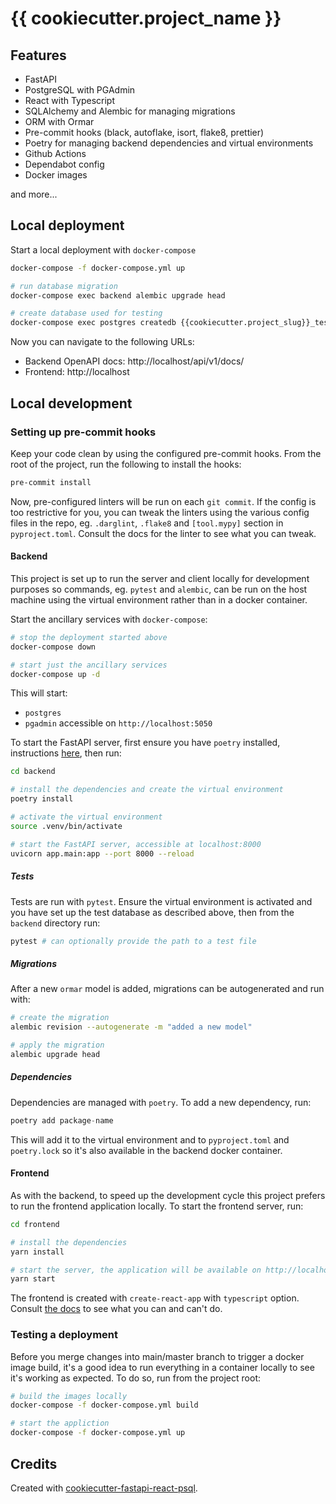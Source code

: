 # {{ cookiecutter.project_name }}

## Features

- FastAPI
- PostgreSQL with PGAdmin
- React with Typescript
- SQLAlchemy and Alembic for managing migrations
- ORM with Ormar
- Pre-commit hooks (black, autoflake, isort, flake8, prettier)
- Poetry for managing backend dependencies and virtual environments
- Github Actions
- Dependabot config
- Docker images

and more...

## Local deployment

Start a local deployment with `docker-compose`

```bash
docker-compose -f docker-compose.yml up

# run database migration
docker-compose exec backend alembic upgrade head

# create database used for testing
docker-compose exec postgres createdb {{cookiecutter.project_slug}}_test -U postgres
```

Now you can navigate to the following URLs:

- Backend OpenAPI docs: http://localhost/api/v1/docs/
- Frontend: http://localhost

## Local development

### Setting up pre-commit hooks

Keep your code clean by using the configured pre-commit hooks. From the root of
the project, run the following to install the hooks:

```bash
pre-commit install
```

Now, pre-configured linters will be run on each `git commit`. If the config is
too restrictive for you, you can tweak the linters using the various config
files in the repo, eg. `.darglint`, `.flake8` and `[tool.mypy]` section in
`pyproject.toml`. Consult the docs for the linter to see what you can tweak.

#### Backend

This project is set up to run the server and client locally for development
purposes so commands, eg. `pytest` and `alembic`, can be run on the host
machine using the virtual environment rather than in a docker container.

Start the ancillary services with `docker-compose`:

```bash
# stop the deployment started above
docker-compose down

# start just the ancillary services
docker-compose up -d
```

This will start:

- `postgres`
- `pgadmin` accessible on `http://localhost:5050`

To start the FastAPI server, first ensure you have `poetry` installed,
instructions [here](https://python-poetry.org/docs/#installation), then run:

```bash
cd backend

# install the dependencies and create the virtual environment
poetry install

# activate the virtual environment
source .venv/bin/activate

# start the FastAPI server, accessible at localhost:8000
uvicorn app.main:app --port 8000 --reload
```

##### Tests

Tests are run with `pytest`. Ensure the virtual environment is activated and you
have set up the test database as described above, then from the `backend`
directory run:

```bash
pytest # can optionally provide the path to a test file
```

##### Migrations

After a new `ormar` model is added, migrations can be autogenerated and run
with:

```bash
# create the migration
alembic revision --autogenerate -m "added a new model"

# apply the migration
alembic upgrade head
```

##### Dependencies

Dependencies are managed with `poetry`. To add a new dependency, run:

```python
poetry add package-name
```

This will add it to the virtual environment and to `pyproject.toml` and
`poetry.lock` so it's also available in the backend docker container.

#### Frontend

As with the backend, to speed up the development cycle this project prefers to
run the frontend application locally. To start the frontend server, run:

```bash
cd frontend

# install the dependencies
yarn install

# start the server, the application will be available on http://localhost:3000
yarn start
```

The frontend is created with `create-react-app` with `typescript` option.
Consult [the docs](https://reactjs.org/docs/create-a-new-react-app.html) to see
what you can and can't do.

### Testing a deployment

Before you merge changes into main/master branch to trigger a docker image
build, it's a good idea to run everything in a container locally to see it's
working as expected. To do so, run from the project root:

```bash
# build the images locally
docker-compose -f docker-compose.yml build

# start the appliction
docker-compose -f docker-compose.yml up
```

## Credits

Created with
[cookiecutter-fastapi-react-psql](https://github.com/dbatten5/cookiecutter-fastapi-react-psql).
